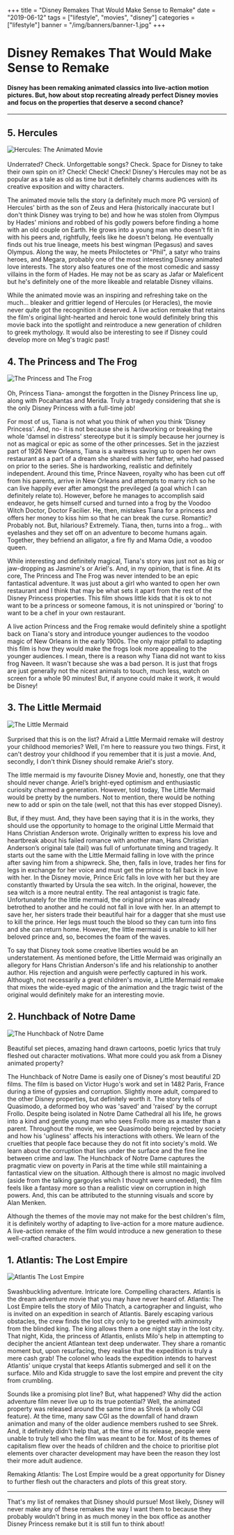 +++
title = "Disney Remakes That Would Make Sense to Remake"
date = "2019-06-12"
tags = ["lifestyle", "movies", "disney"]
categories = ["lifestyle"]
banner = "/img/banners/banner-1.jpg"
+++

# Disney Remakes That Would Make Sense to Remake
#### Disney has been remaking animated classics into live-action motion pictures. But, how about stop recreating already perfect Disney movies and focus on the properties that deserve a second chance?
---------------------------------------

## 5. Hercules
![Hercules: The Animated Movie](/img/blogs/11-06-19/1.jpg)<br><br>
Underrated? Check. Unforgettable songs? Check. Space for Disney to take their own spin on it? Check! Check! Check! Disney's Hercules may not be as popular as a tale as old as time but it definitely charms audiences with its creative exposition and witty characters.

The animated movie tells the story (a definitely much more PG version) of Hercules' birth as the son of Zeus and Hera (historically inaccurate but I don't think Disney was trying to be) and how he was stolen from Olympus by Hades' minions and robbed of his godly powers before finding a home with an old couple on Earth. He grows into a young man who  doesn't fit in with his peers and, rightfully, feels like he doesn't belong. He eventually finds out his true lineage, meets his best wingman (Pegasus) and saves Olympus. Along the way, he meets Philoctetes or "Phil", a satyr who trains heroes, and Megara, probably one of the most interesting Disney animated love interests. The story also features one of the most comedic and sassy villains in the form of Hades. He may not be as scary as Jafar or Maleficent but he's definitely one of the more likeable and relatable Disney villains.

While the animated movie was an inspiring and refreshing take on the much... bleaker and grittier legend of Hercules (or Heracles), the movie never quite got the recognition it deserved. A live action remake that retains the film's original light-hearted and heroic tone would definitely bring this movie back into the spotlight and reintroduce a new generation of children to greek mythology. It would also be interesting to see if Disney could develop more on Meg's tragic past!

## 4. The Princess and The Frog
![The Princess and The Frog](/img/blogs/11-06-19/3.jpg)<br><br>
Oh, Princess Tiana- amongst the forgotten in the Disney Princess line up, along with Pocahantas and Merida. Truly a tragedy considering that she is the only Disney Princess with a full-time job!

For most of us, Tiana is not what you think of when you think 'Disney Princess'. And, no- it is not because she is hardworking or breaking the whole 'damsel in distress' stereotype but it is simply because her journey is not as magical or epic as some of the other princesses. Set in the jazziest part of 1926 New Orleans, Tiana is a waitress saving up to open her own restaurant as a part of a dream she shared with her father, who had passed on prior to the series. She is hardworking, realistic and definitely independent. Around this time, Prince Naveen, royalty who has been cut off from his parents, arrive in New Orleans and attempts to marry rich so he can live happily ever after amongst the previleged (a goal which I can definitely relate to). However, before he manages to accomplish said endeavor, he gets himself cursed and turned into a frog by the Voodoo Witch Doctor, Doctor Facilier. He, then, mistakes Tiana for a princess and offers her money to kiss him so that he can break the curse. Romantic? Probably not. But, hilarious? Extremely. Tiana, then, turns into a frog... with eyelashes and they set off on an adventure to become humans again. Together, they befriend an alligator, a fire fly and Mama Odie, a voodoo queen.

While interesting and definitely magical, Tiana's story was just not as big or jaw-dropping as Jasmine's or Ariel's. And, in my opinion, that is fine. At its core, The Princess and The Frog was never intended to be an epic fantastical adventure. It was just about a girl who wanted to open her own restaurant and I think that may be what sets it apart from the rest of the Disney Princess properties. This film shows little kids that it is ok to not want to be a princess or someone famous, it is not uninspired or 'boring' to want to be a chef in your own restaurant.

A live action Princess and the Frog remake would definitely shine a spotlight back on Tiana's story and introduce younger audiences to the voodoo magic of New Orleans in the early 1900s. The only major pitfall to adapting this film is how they would make the frogs look more appealing to the younger audiences. I mean, there is a reason why Tiana did not want to kiss frog Naveen. It wasn't because she was a bad person. It is just that frogs are just generally not the nicest animals to touch, much less, watch on screen for a whole 90 minutes! But, if anyone could make it work, it would be Disney!

## 3. The Little Mermaid
![The Little Mermaid](/img/blogs/11-06-19/2.jpg)<br><br>
Surprised that this is on the list? Afraid a Little Mermaid remake will destroy your childhood memories? Well, I'm here to reassure you two things. First, it can't destroy your childhood if you remember that it is just a movie. And, secondly, I don't think Disney should remake Ariel's story.

The little mermaid is my favourite Disney Movie and, honestly, one that they should never change. Ariel’s bright-eyed optimism and enthusiastic curiosity charmed a generation. However, told today, The Little Mermaid would be pretty by the numbers. Not to mention, there would be nothing new to add or spin on the tale (well, not that this has ever stopped Disney).

But, if they must. And, they have been saying that it is in the works, they should use the opportunity to homage to the original Little Mermaid that Hans Christian Anderson wrote. Originally written to express his love and heartbreak about his failed romance with another man, Hans Christian Anderson’s original tale (tail) was full of unfortunate timing and tragedy. It starts out the same with the Little Mermaid falling in love with the prince after saving him from a shipwreck. She, then, falls in love, trades her fins for legs in exchange for her voice and must get the prince to fall back in love with her. In the Disney movie, Prince Eric falls in love with her but they are constantly thwarted by Ursula the sea witch. In the original, however, the sea witch is a more neutral entity. The real antagonist is tragic fate. Unfortunately for the little mermaid, the original prince was already betrothed to another and he could not fall in love with her. In an attempt to save her, her sisters trade their beautiful hair for a dagger that she must use to kill the prince. Her legs must touch the blood so they can turn into fins and she can return home. However, the little mermaid is unable to kill her beloved prince and, so, becomes the foam of the waves.

To say that Disney took some creative liberties would be an understatement. As mentioned before, the Little Mermaid was originally an allegory for Hans Christian Anderson's life and his relationship to another author. His rejection and anguish were perfectly captured in his work. Although, not necessarily a great children's movie, a Little Mermaid remake that mixes the wide-eyed magic of the animation and the tragic twist of the original would definitely make for an interesting movie.

## 2. Hunchback of Notre Dame
![The Hunchback of Notre Dame](/img/blogs/11-06-19/4.jpg)<br><br>
Beautiful set pieces, amazing hand drawn cartoons, poetic lyrics that truly fleshed out character motivations. What more could you ask from a Disney animated property?

The Hunchback of Notre Dame is easily one of Disney's most beautiful 2D films. The film is based on Victor Hugo's work and set in 1482 Paris, France during a time of gypsies and corruption. Slightly more adult, compared to the other Disney properties, but definitely worth it. The story tells of Quasimodo, a deformed boy who was 'saved' and 'raised' by the corrupt Frollo. Despite being isolated in Notre Dame Cathedral all his life, he grows into a kind and gentle young man who sees Frollo more as a master than a parent. Throughout the movie, we see Quasimodo being rejected by society and how his 'ugliness' affects his interactions with others. We learn of the cruelties that people face because they do not fit into society's mold. We learn about the corruption that lies under the surface and the fine line between crime and law. The Hunchback of Notre Dame captures the pragmatic view on poverty in Paris at the time while still maintaining a fantastical view on the situation. Although there is almost no magic involved (aside from the talking gargoyles which I thought were unneeded), the film feels like a fantasy more so than a realistic view on corruption in high powers. And, this can be attributed to the stunning visuals and score by Alan Menken.

Although the themes of the movie may not make for the best children's film, it is definitely worthy of adapting to live-action for a more mature audience. A live-action remake of the film would introduce a new generation to these well-crafted characters.

## 1. Atlantis: The Lost Empire
![Atlantis The Lost Empire](/img/blogs/11-06-19/5.jpg)<br><br>
Swashbuckling adventure. Intricate lore. Compelling characters. Atlantis is the dream adventure movie that you may have never heard of. Atlantis: The Lost Empire tells the story of Milo Thatch, a cartographer and linguist, who is invited on an expedition in search of Atlantis. Barely escaping various obstacles, the crew finds the lost city only to be greeted with animosity from the blinded king. The king allows them a one night stay in the lost city. That night, Kida, the princess of Atlantis, enlists Milo's help in attempting to decipher the ancient Atlantean text deep underwater. They share a romantic moment but, upon resurfacing, they realise that the expedition is truly a mere cash grab! The colonel who leads the expedition intends to harvest Atlantis' unique crystal that keeps Atlantis submerged and sell it on the surface. Milo and Kida struggle to save the lost empire and prevent the city from crumbling.

Sounds like a promising plot line? But, what happened? Why did the action adventure film never live up to its true potential? Well, the animated property was released around the same time as Shrek (a wholly CGI feature). At the time, many saw CGI as the downfall of hand drawn animation and many of the older audience members rushed to see Shrek. And, it definitely didn't help that, at the time of its release, people were unable to truly tell who the film was meant to be for. Most of its themes of capitalism flew over the heads of children and the choice to prioritise plot elements over character development may have been the reason they lost their more adult audience.

Remaking Atlantis: The Lost Empire would be a great opportunity for Disney to further flesh out the characters and plots of this great story.

---------------------------------------

That's my list of remakes that Disney should pursue! Most likely, Disney will never make any of these remakes the way I want them to because they probably wouldn't bring in as much money in the box office as another Disney Princess remake but it is still fun to think about!
